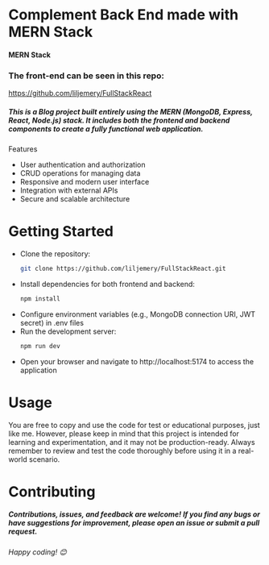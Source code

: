 # Complement Back End made with MERN Stack

#### MERN Stack
### The front-end can be seen in this repo:
https://github.com/liljemery/FullStackReact

##### This is a Blog project built entirely using the MERN (MongoDB, Express, React, Node.js) stack. It includes both the frontend and backend components to create a fully functional web application.

Features
- User authentication and authorization
- CRUD operations for managing data
- Responsive and modern user interface
- Integration with external APIs
- Secure and scalable architecture


# Getting Started
- Clone the repository:
  ```sh
  git clone https://github.com/liljemery/FullStackReact.git
  ```
- Install dependencies for both frontend and backend:
  ```sh
  npm install
  ```
- Configure environment variables (e.g., MongoDB connection URI, JWT secret) in .env files
- Run the development server:
  ```sh
  npm run dev
  ```
- Open your browser and navigate to http://localhost:5174 to access the application

# Usage
You are free to copy and use the code for test or educational purposes, just like me. However, please keep in mind that this project is intended for learning and experimentation, and it may not be production-ready. Always remember to review and test the code thoroughly before using it in a real-world scenario.

# Contributing
##### Contributions, issues, and feedback are welcome! If you find any bugs or have suggestions for improvement, please open an issue or submit a pull request.

###### Happy coding! 😊
